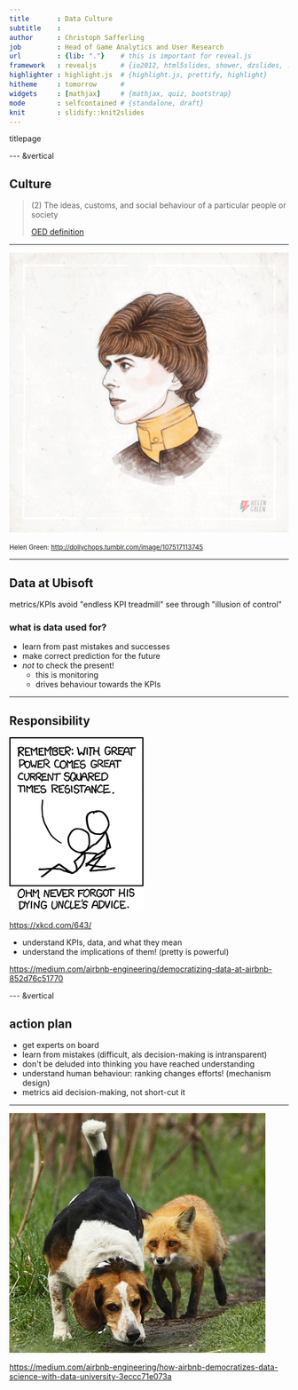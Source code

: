 ```yaml
---
title       : Data Culture
subtitle    : 
author      : Christoph Safferling
job         : Head of Game Analytics and User Research
url         : {lib: "."}    # this is important for reveal.js
framework   : revealjs      # {io2012, html5slides, shower, dzslides, ...}
highlighter : highlight.js  # {highlight.js, prettify, highlight}
hitheme     : tomorrow      # 
widgets     : [mathjax]     # {mathjax, quiz, bootstrap}
mode        : selfcontained # {standalone, draft}
knit        : slidify::knit2slides
---
```




titlepage

--- &vertical

## Culture

> (2) The ideas, customs, and social behaviour of a particular people or society  
>   
> [OED definition](https://en.oxforddictionaries.com/definition/culture)

***

![](./assets/img/different-faces-of-david-bowie.gif)

<small>Helen Green: http://dollychops.tumblr.com/image/107517113745</small>


---

## Data at Ubisoft

metrics/KPIs 
avoid "endless KPI treadmill"
see through "illusion of control"

### what is data used for?

- learn from past mistakes and successes
- make correct prediction for the future
- *not* to check the present!
    - this is monitoring
    - drives behaviour towards the KPIs


---

## Responsibility

![](./assets/img/ohm.png)

https://xkcd.com/643/

- understand KPIs, data, and what they mean
- understand the implications of them! 
    (pretty is powerful)

https://medium.com/airbnb-engineering/democratizing-data-at-airbnb-852d76c51770


--- &vertical

## action plan 

- get experts on board
- learn from mistakes (difficult, als decision-making is intransparent)
- don't be deluded into thinking you have reached understanding
- understand human behaviour: ranking changes efforts! (mechanism design)
- metrics aid decision-making, not short-cut it

***

![](./assets/img/clueless-dog.png)

https://medium.com/airbnb-engineering/how-airbnb-democratizes-data-science-with-data-university-3eccc71e073a








